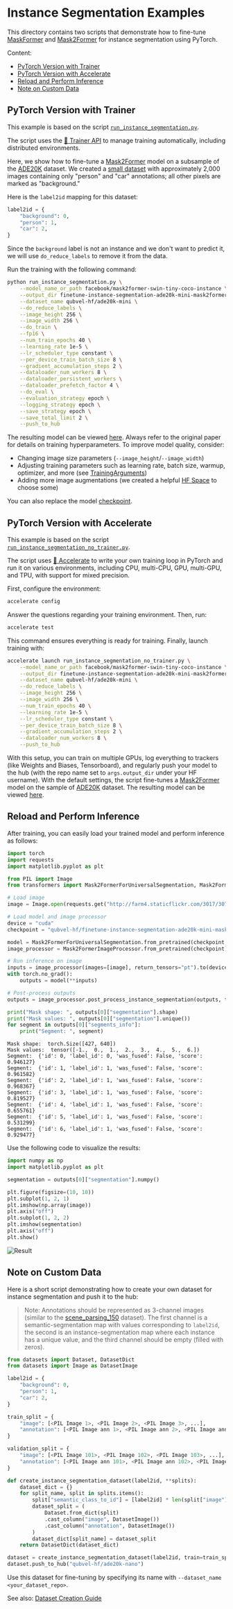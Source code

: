 <!---
Copyright 2024 The HuggingFace Team. All rights reserved.

Licensed under the Apache License, Version 2.0 (the "License");
you may not use this file except in compliance with the License.
You may obtain a copy of the License at

    http://www.apache.org/licenses/LICENSE-2.0

Unless required by applicable law or agreed to in writing, software
distributed under the License is distributed on an "AS IS" BASIS,
WITHOUT WARRANTIES OR CONDITIONS OF ANY KIND, either express or implied.
See the License for the specific language governing permissions and
limitations under the License.
-->

# Instance Segmentation Examples

This directory contains two scripts that demonstrate how to fine-tune [MaskFormer](https://huggingface.co/docs/transformers/model_doc/maskformer) and [Mask2Former](https://huggingface.co/docs/transformers/model_doc/mask2former) for instance segmentation using PyTorch.

Content:
- [PyTorch Version with Trainer](#pytorch-version-with-trainer)
- [PyTorch Version with Accelerate](#pytorch-version-with-accelerate)
- [Reload and Perform Inference](#reload-and-perform-inference)
- [Note on Custom Data](#note-on-custom-data)

## PyTorch Version with Trainer

This example is based on the script [`run_instance_segmentation.py`](https://github.com/huggingface/transformers/blob/main/examples/pytorch/instance-segmentation/run_instance_segmentation.py).

The script uses the [🤗 Trainer API](https://huggingface.co/docs/transformers/main_classes/trainer) to manage training automatically, including distributed environments.

Here, we show how to fine-tune a [Mask2Former](https://huggingface.co/docs/transformers/model_doc/mask2former) model on a subsample of the [ADE20K](https://huggingface.co/datasets/zhoubolei/scene_parse_150) dataset. We created a [small dataset](https://huggingface.co/datasets/qubvel-hf/ade20k-mini) with approximately 2,000 images containing only "person" and "car" annotations; all other pixels are marked as "background."

Here is the `label2id` mapping for this dataset:

```python
label2id = {
    "background": 0,
    "person": 1,
    "car": 2,
}
```

Since the `background` label is not an instance and we don't want to predict it, we will use `do_reduce_labels` to remove it from the data.

Run the training with the following command:

```bash
python run_instance_segmentation.py \
    --model_name_or_path facebook/mask2former-swin-tiny-coco-instance \
    --output_dir finetune-instance-segmentation-ade20k-mini-mask2former \
    --dataset_name qubvel-hf/ade20k-mini \
    --do_reduce_labels \
    --image_height 256 \
    --image_width 256 \
    --do_train \
    --fp16 \
    --num_train_epochs 40 \
    --learning_rate 1e-5 \
    --lr_scheduler_type constant \
    --per_device_train_batch_size 8 \
    --gradient_accumulation_steps 2 \
    --dataloader_num_workers 8 \
    --dataloader_persistent_workers \
    --dataloader_prefetch_factor 4 \
    --do_eval \
    --evaluation_strategy epoch \
    --logging_strategy epoch \
    --save_strategy epoch \
    --save_total_limit 2 \
    --push_to_hub
```

The resulting model can be viewed [here](https://huggingface.co/qubvel-hf/finetune-instance-segmentation-ade20k-mini-mask2former). Always refer to the original paper for details on training hyperparameters. To improve model quality, consider:
- Changing image size parameters (`--image_height`/`--image_width`)
- Adjusting training parameters such as learning rate, batch size, warmup, optimizer, and more (see [TrainingArguments](https://huggingface.co/docs/transformers/main_classes/trainer#transformers.TrainingArguments))
- Adding more image augmentations (we created a helpful [HF Space](https://huggingface.co/spaces/qubvel-hf/albumentations-demo) to choose some)

You can also replace the model [checkpoint](https://huggingface.co/models?search=maskformer).

## PyTorch Version with Accelerate

This example is based on the script [`run_instance_segmentation_no_trainer.py`](https://github.com/huggingface/transformers/blob/main/examples/pytorch/instance-segmentation/run_instance_segmentation_no_trainer.py).

The script uses [🤗 Accelerate](https://github.com/huggingface/accelerate) to write your own training loop in PyTorch and run it on various environments, including CPU, multi-CPU, GPU, multi-GPU, and TPU, with support for mixed precision.

First, configure the environment:

```bash
accelerate config
```

Answer the questions regarding your training environment. Then, run:

```bash
accelerate test
```

This command ensures everything is ready for training. Finally, launch training with:

```bash
accelerate launch run_instance_segmentation_no_trainer.py \
    --model_name_or_path facebook/mask2former-swin-tiny-coco-instance \
    --output_dir finetune-instance-segmentation-ade20k-mini-mask2former-no-trainer \
    --dataset_name qubvel-hf/ade20k-mini \
    --do_reduce_labels \
    --image_height 256 \
    --image_width 256 \
    --num_train_epochs 40 \
    --learning_rate 1e-5 \
    --lr_scheduler_type constant \
    --per_device_train_batch_size 8 \
    --gradient_accumulation_steps 2 \
    --dataloader_num_workers 8 \
    --push_to_hub
```

With this setup, you can train on multiple GPUs, log everything to trackers (like Weights and Biases, Tensorboard), and regularly push your model to the hub (with the repo name set to `args.output_dir` under your HF username).
With the default settings, the script fine-tunes a [Mask2Former](https://huggingface.co/docs/transformers/model_doc/mask2former) model on the sample of [ADE20K](https://huggingface.co/datasets/qubvel-hf/ade20k-mini) dataset. The resulting model can be viewed [here](https://huggingface.co/qubvel-hf/finetune-instance-segmentation-ade20k-mini-mask2former-no-trainer).

## Reload and Perform Inference

After training, you can easily load your trained model and perform inference as follows:

```python
import torch
import requests
import matplotlib.pyplot as plt

from PIL import Image
from transformers import Mask2FormerForUniversalSegmentation, Mask2FormerImageProcessor

# Load image
image = Image.open(requests.get("http://farm4.staticflickr.com/3017/3071497290_31f0393363_z.jpg", stream=True).raw)

# Load model and image processor
device = "cuda"
checkpoint = "qubvel-hf/finetune-instance-segmentation-ade20k-mini-mask2former"

model = Mask2FormerForUniversalSegmentation.from_pretrained(checkpoint, device_map=device)
image_processor = Mask2FormerImageProcessor.from_pretrained(checkpoint)

# Run inference on image
inputs = image_processor(images=[image], return_tensors="pt").to(device)
with torch.no_grad():
    outputs = model(**inputs)

# Post-process outputs
outputs = image_processor.post_process_instance_segmentation(outputs, target_sizes=[image.size[::-1]])

print("Mask shape: ", outputs[0]["segmentation"].shape)
print("Mask values: ", outputs[0]["segmentation"].unique())
for segment in outputs[0]["segments_info"]:
    print("Segment: ", segment)
```

```
Mask shape:  torch.Size([427, 640])
Mask values:  tensor([-1.,  0.,  1.,  2.,  3.,  4.,  5.,  6.])
Segment:  {'id': 0, 'label_id': 0, 'was_fused': False, 'score': 0.946127}
Segment:  {'id': 1, 'label_id': 1, 'was_fused': False, 'score': 0.961582}
Segment:  {'id': 2, 'label_id': 1, 'was_fused': False, 'score': 0.968367}
Segment:  {'id': 3, 'label_id': 1, 'was_fused': False, 'score': 0.819527}
Segment:  {'id': 4, 'label_id': 1, 'was_fused': False, 'score': 0.655761}
Segment:  {'id': 5, 'label_id': 1, 'was_fused': False, 'score': 0.531299}
Segment:  {'id': 6, 'label_id': 1, 'was_fused': False, 'score': 0.929477}
```

Use the following code to visualize the results:

```python
import numpy as np
import matplotlib.pyplot as plt

segmentation = outputs[0]["segmentation"].numpy()

plt.figure(figsize=(10, 10))
plt.subplot(1, 2, 1)
plt.imshow(np.array(image))
plt.axis("off")
plt.subplot(1, 2, 2)
plt.imshow(segmentation)
plt.axis("off")
plt.show()
```

![Result](https://i.imgur.com/rZmaRjD.png)

## Note on Custom Data

Here is a short script demonstrating how to create your own dataset for instance segmentation and push it to the hub:

> Note: Annotations should be represented as 3-channel images (similar to the [scene_parsing_150](https://huggingface.co/datasets/zhoubolei/scene_parse_150#instance_segmentation-1) dataset). The first channel is a semantic-segmentation map with values corresponding to `label2id`, the second is an instance-segmentation map where each instance has a unique value, and the third channel should be empty (filled with zeros).

```python
from datasets import Dataset, DatasetDict
from datasets import Image as DatasetImage

label2id = {
    "background": 0,
    "person": 1,
    "car": 2,
}

train_split = {
    "image": [<PIL Image 1>, <PIL Image 2>, <PIL Image 3>, ...],
    "annotation": [<PIL Image ann 1>, <PIL Image ann 2>, <PIL Image ann 3>, ...],
}

validation_split = {
    "image": [<PIL Image 101>, <PIL Image 102>, <PIL Image 103>, ...],
    "annotation": [<PIL Image ann 101>, <PIL Image ann 102>, <PIL Image ann 103>, ...],
}

def create_instance_segmentation_dataset(label2id, **splits):
    dataset_dict = {}
    for split_name, split in splits.items():
        split["semantic_class_to_id"] = [label2id] * len(split["image"])
        dataset_split = (
            Dataset.from_dict(split)
            .cast_column("image", DatasetImage())
            .cast_column("annotation", DatasetImage())
        )
        dataset_dict[split_name] = dataset_split
    return DatasetDict(dataset_dict)

dataset = create_instance_segmentation_dataset(label2id, train=train_split, validation=validation_split)
dataset.push_to_hub("qubvel-hf/ade20k-nano")
```

Use this dataset for fine-tuning by specifying its name with `--dataset_name <your_dataset_repo>`.

See also: [Dataset Creation Guide](https://huggingface.co/docs/datasets/image_dataset#create-an-image-dataset)